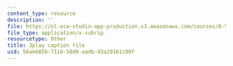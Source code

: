 ```yaml
---
content_type: resource
description: ''
file: https://ol-ocw-studio-app-production.s3.amazonaws.com/courses/8-591j-systems-biology-fall-2014/56ae685b711658d0aadbd3a29161c00f_EXBO08-78IU.vtt
file_type: application/x-subrip
resourcetype: Other
title: 3play caption file
uid: 56ae685b-7116-58d0-aadb-d3a29161c00f
---
```

